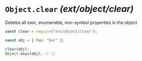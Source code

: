 # `Object.clear` _(ext/object/clear)_

Deletes all own, enumerable, non-symbol properties in the object

```javascript
const clear = require("ext/object/clear");

const obj = { foo: "bar" };

clear(obj);
Object.keys(obj); // []
```
